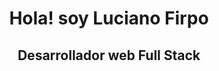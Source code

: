 <div>
<h1 align="center">Hola! soy Luciano Firpo</h1>
<h2 align="center">Desarrollador web Full Stack</h2>
</div>



<!--
**Luckiifirpo/Luckiifirpo** is a ✨ _special_ ✨ repository because its `README.md` (this file) appears on your GitHub profile.

Here are some ideas to get you started:

- 🔭 I’m currently working on ...
- 🌱 I’m currently learning ...
- 👯 I’m looking to collaborate on ...
- 🤔 I’m looking for help with ...
- 💬 Ask me about ...
- 📫 How to reach me: ...
- 😄 Pronouns: ...
- ⚡ Fun fact: ...
-->
